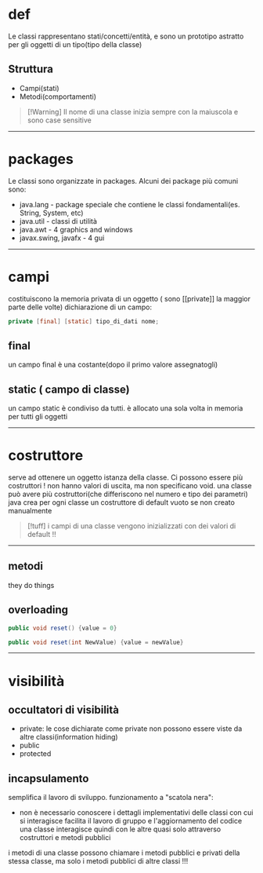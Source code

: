 # def
Le classi rappresentano stati/concetti/entità, e sono un prototipo astratto per gli oggetti di un tipo(tipo della classe)
## Struttura
- Campi(stati)
- Metodi(comportamenti)
> [!Warning] Il nome di una classe inizia sempre con la maiuscola e sono case sensitive

***
# packages
Le classi sono organizzate in packages. Alcuni dei package più comuni sono:
- java.lang - package speciale che contiene le classi fondamentali(es. String, System, etc)
- java.util - classi di utilità
- java.awt - 4 graphics and windows
- javax.swing, javafx - 4 gui
***
# campi
costituiscono la memoria privata di un oggetto ( sono [[private]] la maggior parte delle volte)
dichiarazione di un campo:
```java
private [final] [static] tipo_di_dati nome;
```
## final
un campo final è una costante(dopo il primo valore assegnatogli)
## static ( campo di classe)
un campo static è condiviso da tutti. è allocato una sola volta in memoria per tutti gli oggetti
***

# costruttore
serve ad ottenere un oggetto istanza della classe. Ci possono essere più costruttori !
non hanno valori di uscita, ma non specificano void.
una classe può avere più costruttori(che differiscono nel numero e tipo dei parametri)
java crea per ogni classe un costruttore di default vuoto se non creato manualmente
> [!tuff]
 i campi di una classe vengono inizializzati con dei valori di default !!


***
## metodi
they do things
## overloading
```java
public void reset() {value = 0}

public void reset(int NewValue) {value = newValue}
```
***
# visibilità
## occultatori di visibilità
- private: le cose dichiarate come private non possono essere viste da altre classi(information hiding)
- public
- protected
## incapsulamento
semplifica il lavoro di sviluppo.
funzionamento a "scatola nera":
- non è necessario conoscere i dettagli implementativi delle classi con cui si interagisce
facilita il lavoro di gruppo e l'aggiornamento del codice
una classe interagisce quindi con le altre quasi solo attraverso costruttori e metodi pubblici

i metodi di una classe possono chiamare i metodi pubblici e privati della stessa classe, ma solo i metodi pubblici di altre classi !!!